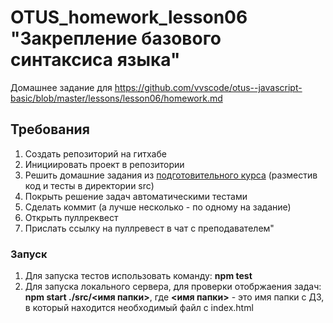 # OTUS_homework_lesson06 "Закрепление базового синтаксиса языка"
Домашнее задание для https://github.com/vvscode/otus--javascript-basic/blob/master/lessons/lesson06/homework.md

## Требования

1. Создать репозиторий на гитхабе
2. Инициировать проект в репозитории
3. Решить домашние задания из [подготовительного курса](https://otus.ru/learning/online/22870/) (разместив код и тесты в директории src)
4. Покрыть решение задач автоматическими тестами
5. Сделать коммит (а лучше несколько - по одному на задание)
6. Открыть пуллреквест
7. Прислать ссылку на пуллревест в чат с преподавателем"

### Запуск
1. Для запуска тестов использовать команду: **npm test**
2. Для запуска локального сервера, для проверки отобржаения задач: **npm start ./src/__<имя папки>__**, где __<имя папки>__ - это имя папки с ДЗ, в который находится необходимый файл с index.html
